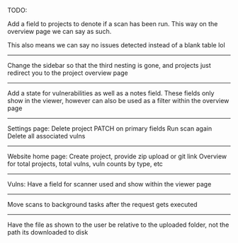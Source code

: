 TODO:

Add a field to projects to denote if a scan has been run. This way on the overview page we can say as such.

This also means we can say no issues detected instead of a blank table lol

---

Change the sidebar so that the third nesting is gone, and projects just redirect you to the project overview page

---

Add a state for vulnerabilities as well as a notes field. These fields only show in the viewer, however can also be used as a filter within the overview page

---

Settings page:
Delete project
PATCH on primary fields
Run scan again
Delete all associated vulns

---

Website home page:
Create project, provide zip upload or git link
Overview for total projects, total vulns, vuln counts by type, etc

---

Vulns:
Have a field for scanner used and show within the viewer page

---

Move scans to background tasks after the request gets executed

---

Have the file as shown to the user be relative to the uploaded folder, not the path its downloaded to disk